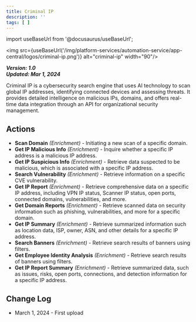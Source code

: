 ```yaml
---
title: Criminal IP
description: ''
tags: [ ]
---
```


import useBaseUrl from '@docusaurus/useBaseUrl';

<img src={useBaseUrl('/img/platform-services/automation-service/app-central/logos/criminal-ip.png')} alt="criminal-ip" width="90"/>

***Version: 1.0  
Updated: Mar 1, 2024***

Criminal IP is a cybersecurity search engine that uses AI technology to scan global IP addresses, identifying connected devices and assessing threats. It provides detailed intelligence on malicious IPs, domains, and offers real-time data integration through an API for organizational security management.

## Actions


* **Scan Domain** *(Enrichment)* - Initiating a new scan of a specific domain.
* **Get IP Malicious Info** *(Enrichment)* - Inquire whether a specific IP address is a malicious IP address.
* **Get IP Suspicious Info** *(Enrichment)* - Retrieve data suspected to be malicious, which is associated with a specific IP address.
* **Search Vulnerability** *(Enrichment)* - Retrieve information on a specific CVE vulnerability.
* **Get IP Report** *(Enrichment)* - Retrieve comprehensive data on a specific IP address, including VPN IP status, Scanner IP status, open ports, connected domains, vulnerabilities, and more.
* **Get Domain Reports** *(Enrichment)* - Retrieve scanned data on security information such as phishing, vulnerabilities, and more for a specific domain.
* **Get IP Summary** *(Enrichment)* - Retrieve summarized information such as location data, ISP, owner, ASN, and other details for a specific IP address.
* **Search Banners** *(Enrichment)* - Retrieve search results of banners using filters.
* **Get Employee Identity Analysis** *(Enrichment)* - Retrieve search results of banners using filters.
* **Get IP Report Summary** *(Enrichment)* - Retrieve summarized data, such as issues, risks, open ports, connections, and detection information for a specific IP address.



## Change Log

* March 1, 2024 - First upload
